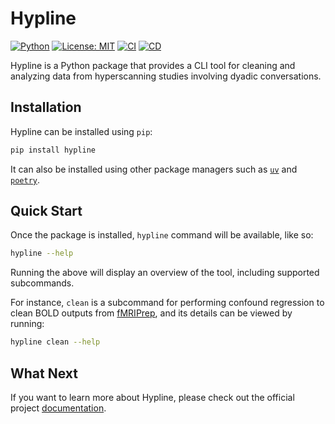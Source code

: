 # Hypline

[![Python](https://img.shields.io/badge/Python-3.9%20%7C%203.10%20%7C%203.11-3776AB.svg?style=flat&logo=python&logoColor=white)](https://www.python.org)
[![License: MIT](https://img.shields.io/badge/License-MIT-yellow.svg)](https://opensource.org/licenses/MIT)
[![CI](https://github.com/princeton-ddss/hypline/actions/workflows/ci.yml/badge.svg)](https://github.com/princeton-ddss/hypline/actions/workflows/ci.yml)
[![CD](https://github.com/princeton-ddss/hypline/actions/workflows/cd.yml/badge.svg)](https://github.com/princeton-ddss/hypline/actions/workflows/cd.yml)

Hypline is a Python package that provides a CLI tool for cleaning and analyzing data from hyperscanning studies involving dyadic conversations.

## Installation

Hypline can be installed using `pip`:

```bash
pip install hypline
```

It can also be installed using other package managers such as [`uv`](https://docs.astral.sh/uv/) and [`poetry`](https://python-poetry.org/docs/).

## Quick Start

Once the package is installed, `hypline` command will be available, like so:

```bash
hypline --help
```

Running the above will display an overview of the tool, including supported subcommands.

For instance, `clean` is a subcommand for performing confound regression to clean BOLD outputs from [fMRIPrep](https://fmriprep.org/en/stable/index.html), and its details can be viewed by running:

```bash
hypline clean --help
```

## What Next

If you want to learn more about Hypline, please check out the official project [documentation](https://princeton-ddss.github.io/hypline/latest/).
